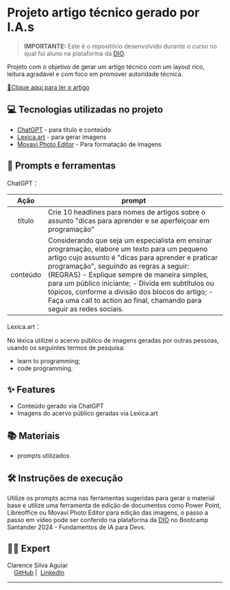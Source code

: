 # Projeto artigo técnico gerado por I.A.s


 > **IMPORTANTE:** Este é o repositório desenvolvido durante o curso no qual fui aluno na plataforma da [DIO](https://dio.me).

Projeto com o objetivo de gerar um artigo técnico com um layout rico, leitura agradável e com foco em promover autoridade técnica.

<a href="https://web.dio.me/articles/aprendendo-a-programar-passos-praticos-para-iniciantes?back=%2Farticles&page=1&order=oldest" title="View now"> 📕Clique aqui para ler o artigo</a>

## 💻 Tecnologias utilizadas no projeto

- [ChatGPT](https://chat.openai.com/) - para título e conteúdo
- [Lexica.art](https://lexica.art/) - para gerar imagens
- [Movavi Photo Editor](https://www.movavi.com/pt/photo-editor/) - Para formatação de imagens

## 📄 Prompts e ferramentas


ChatGPT：

|   Ação   | prompt                                                                                                                                                                                                                                                                         |
| :------: | ------------------------------------------------------------------------------------------------------------------------------------------------------------------------------------------------------------------------------------------------------------------------------ |
|  título  | Crie 10 headlines para nomes de artigos sobre o assunto "dicas para aprender e se aperfeiçoar em programação"                                                                                                                                                                                                    |
| conteúdo | Considerando que seja um especialista em ensinar programação, elabore um texto para um pequeno artigo cujo assunto é "dicas para aprender e praticar programação", seguindo as regras a seguir: {REGRAS} - Explique sempre de maneira simples, para um público iniciante; - Divida em subtítulos ou tópicos, conforme a divisão dos blocos do artigo; - Faça uma call to action ao final, chamando para seguir as redes sociais. |


Lexica.art：

No léxica utilizei o acervo público de imagens geradas por outras pessoas, usando os seguintes termos de pesquisa:

- learn to programming;
- code programming.



## ✨ Features

- Conteúdo gerado via ChatGPT
- Imagens do acervo público geradas via Lexica.art

## 📚 Materiais

- prompts utilizados

## 🛠️ Instruções de execução

Utilize os prompts acima nas ferramentas sugeridas para gerar o material base e utilize uma ferramenta de edição de documentos como Power Point, Libreoffice ou Movavi Photo Editor para edição das imagens, o passo a passo em vídeo pode ser conferido na plataforma da [DIO](https://dio.me) no Bootcamp Santander 2024 - Fundamentos de IA para Devs.

## 👨‍💻 Expert

<p>
    <p>Clarence Silva Aguiar<br>
    &nbsp&nbsp&nbsp
    <a href="https://github.com/clarenceaguiar">
    GitHub</a>&nbsp;|&nbsp;
    <a href="https://linkedin.com/in/clarence-silva-aguiar-5b896874">LinkedIn</a>
    </p>
</p>


---
